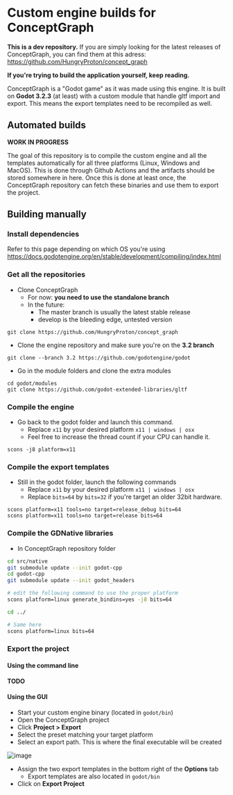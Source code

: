 # Custom engine builds for ConceptGraph

**This is a dev repository.** If you are simply looking for the latest releases of ConceptGraph, you can find them at this adress: https://github.com/HungryProton/concept_graph

**If you're trying to build the application yourself, keep reading.**


ConceptGraph is a "Godot game" as it was made using this engine. It is built on **Godot 3.2.3** (at least) with a custom module
that handle gltf import and export. This means the export templates need to be recompiled as well.

## Automated builds

**WORK IN PROGRESS**

The goal of this repository is to compile the custom engine and all the templates automatically for all three platforms (Linux, Windows and MacOS).
This is done through Github Actions and the artifacts should be stored somewhere in here. Once this is done at least once, the ConceptGraph
repository can fetch these binaries and use them to export the project.
 
 
## Building manually

### Install dependencies

Refer to this page depending on which OS you're using
https://docs.godotengine.org/en/stable/development/compiling/index.html


### Get all the repositories

+ Clone ConceptGraph
  - For now: **you need to use the standalone branch**
  - In the future:
    + The master branch is usually the latest stable release
    + develop is the bleeding edge, untested version

```
git clone https://github.com/HungryProton/concept_graph
```


+ Clone the engine repository and make sure you're on the **3.2 branch**
```
git clone --branch 3.2 https://github.com/godotengine/godot
```

+ Go in the module folders and clone the extra modules
```
cd godot/modules
git clone https://github.com/godot-extended-libraries/gltf
```


### Compile the engine

+ Go back to the godot folder and launch this command.
  - Replace `x11` by your desired platform `x11 | windows | osx`
  - Feel free to increase the thread count if your CPU can handle it.
```
scons -j8 platform=x11
```

### Compile the export templates

+ Still in the godot folder, launch the following commands
  - Replace `x11` by your desired platform `x11 | windows | osx`
  - Replace `bits=64` by `bits=32` if you're target an older 32bit hardware.

```
scons platform=x11 tools=no target=release_debug bits=64
scons platform=x11 tools=no target=release bits=64
```

### Compile the GDNative libraries
+ In ConceptGraph repository folder
``` bash
cd src/native
git submodule update --init godot-cpp
cd godot-cpp
git submodule update --init godot_headers

# edit the following command to use the proper platform
scons platform=linux generate_bindins=yes -j8 bits=64

cd ../

# Same here
scons platform=linux bits=64
```

### Export the project

#### Using the command line
 **TODO**

#### Using the GUI

+ Start your custom engine binary (located in `godot/bin`)
+ Open the ConceptGraph project
+ Click **Project > Export**
+ Select the preset matching your target platform
+ Select an export path. This is where the final executable will be created

![image](https://user-images.githubusercontent.com/52043844/88791147-8896b100-d199-11ea-84e5-f2ae1bdaf107.png)

+ Assign the two export templates in the bottom right of the **Options** tab
  - Export templates are also located in `godot/bin`
+ Click on **Export Project**
